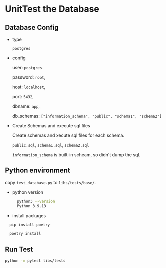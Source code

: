# UnitTest the Database

## Database Config

- type

  `postgres`

- config

  user: `postgres`

  password: `root`,

  host: `localhost`,

  port: `5432`,

  dbname: `app`,

  db_schemas: `["information_schema", "public", "schema1", "schema2"]`

- Create Schemas and execute sql files

  Create schemas and xecute sql files for each schema.

  `public.sql`, `schema1.sql`, `schema2.sql`

  `information_schema` is built-in scheam, so didn't dump the sql.

## Python environment

copy `test_database.py` to `libs/tests/base/`.

- python version

  ```bash
    python3 --version
    Python 3.9.13
  ```

- install packages

```bash
  pip install poetry

  poetry install
```

## Run Test

```bash
python -m pytest libs/tests
```
